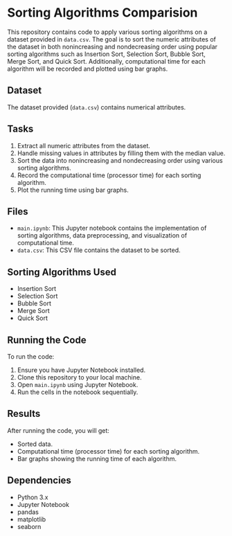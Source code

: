 # Sorting Algorithms Comparision

This repository contains code to apply various sorting algorithms on a dataset provided in `data.csv`. The goal is to sort the numeric attributes of the dataset in both nonincreasing and nondecreasing order using popular sorting algorithms such as Insertion Sort, Selection Sort, Bubble Sort, Merge Sort, and Quick Sort. Additionally, computational time for each algorithm will be recorded and plotted using bar graphs.

## Dataset
The dataset provided (`data.csv`) contains numerical attributes. 

## Tasks
1. Extract all numeric attributes from the dataset.
2. Handle missing values in attributes by filling them with the median value.
3. Sort the data into nonincreasing and nondecreasing order using various sorting algorithms.
4. Record the computational time (processor time) for each sorting algorithm.
5. Plot the running time using bar graphs.

## Files
- `main.ipynb`: This Jupyter notebook contains the implementation of sorting algorithms, data preprocessing, and visualization of computational time.
- `data.csv`: This CSV file contains the dataset to be sorted.

## Sorting Algorithms Used
- Insertion Sort
- Selection Sort
- Bubble Sort
- Merge Sort
- Quick Sort

## Running the Code
To run the code:
1. Ensure you have Jupyter Notebook installed.
2. Clone this repository to your local machine.
3. Open `main.ipynb` using Jupyter Notebook.
4. Run the cells in the notebook sequentially.

## Results
After running the code, you will get:
- Sorted data.
- Computational time (processor time) for each sorting algorithm.
- Bar graphs showing the running time of each algorithm.

## Dependencies
- Python 3.x
- Jupyter Notebook
- pandas
- matplotlib
- seaborn
